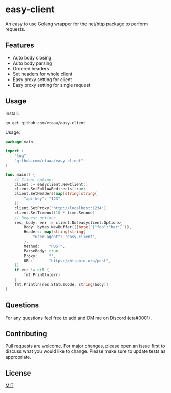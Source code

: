 # easy-client

An easy to use Golang wrapper for the net/http package to perform requests.

## Features

* Auto body closing
* Auto body parsing
* Ordered headers
* Set headers for whole client
* Easy proxy setting for client
* Easy proxy setting for single request

## Usage

Install:
```bash
go get github.com/etaaa/easy-client
```

Usage:
```go
package main

import (
	"log"
	"github.com/etaaa/easy-client"
)

func main() {
	// Client options
	client := easyclient.NewClient()
	client.SetFollowRedirects(true)
	client.SetHeaders(map[string]string{
		"api-key": "123",
	})
	client.SetProxy("http://localhost:1234")
	client.SetTimeout(10 * time.Second)
	// Request options
	res, body, err := client.Do(easyclient.Options{
		Body: bytes.NewBuffer([]byte(`{"foo":"bar"}`)),
		Headers: map[string]string{
			"user-agent": "easy-client",
		},
		Method:    "POST",
		ParseBody: true,
		Proxy:     "",
		URL:       "https://httpbin.org/post",
	})
	if err != nil {
		fmt.Println(err)
	}
	fmt.Println(res.StatusCode, string(body))
}
```

## Questions
For any questions feel free to add and DM me on Discord (eta#0001).

## Contributing
Pull requests are welcome. For major changes, please open an issue first to discuss what you would like to change. Please make sure to update tests as appropriate.

## License
[MIT](https://choosealicense.com/licenses/mit/)
